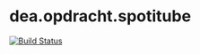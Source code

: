 # dea.opdracht.spotitube
[![Build Status](https://travis-ci.org/ThijsBaan/dea.opdracht.spotitube.png?branch=master)](https://travis-ci.org/ThijsBaan/dea.opdracht.spotitube)

